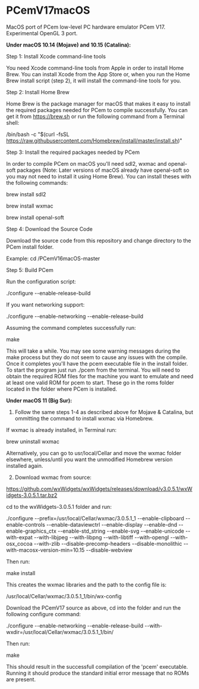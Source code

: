 # PCemV17macOS
MacOS port of PCem low-level PC hardware emulator PCem V17. Experimental OpenGL 3 port. 

**Under macOS 10.14 (Mojave) and 10.15 (Catalina):**

Step 1: Install Xcode command-line tools

You need Xcode command-line tools from Apple in order to install Home Brew. You can install Xcode from the App Store or, when you run the Home Brew install script (step 2), it will install the command-line tools for you.

Step 2: Install Home Brew

Home Brew is the package manager for macOS that makes it easy to install the required packages needed for PCem to compile successfully. You can get it from https://brew.sh or run the following command from a Terminal shell:

/bin/bash -c "$(curl -fsSL https://raw.githubusercontent.com/Homebrew/install/master/install.sh)"

Step 3: Install the required packages needed by PCem

In order to compile PCem on macOS you'll need sdl2, wxmac and openal-soft packages (Note: Later versions of macOS already have openal-soft so you may not need to install it using Home Brew). You can install theses with the following commands:

brew install sdl2

brew install wxmac

brew install openal-soft

Step 4: Download the Source Code

Download the source code from this repository and change directory to the PCem install folder.

Example: cd /PCemV16macOS-master

Step 5: Build PCem

Run the configuration script:

./configure --enable-release-build

If you want networking support:

./configure --enable-networking --enable-release-build

Assuming the command completes successfully run:

make

This will take a while. You may see some warning messages during the make process but they do not seem to cause any issues with the compile. Once it completes you'll have the pcem executable file in the install folder. To start the program just run ./pcem from the terminal. You will need to obtain the required ROM files for the machine you want to emulate and need at least one valid ROM for pcem to start. These go in the roms folder located in the folder where PCem is installed.

**Under macOS 11 (Big Sur):**

1. Follow the same steps 1-4 as described above for Mojave & Catalina, but ommitting the command to install wxmac via Homebrew.

If wxmac is already installed, in Terminal run:

brew uninstall wxmac

Alternatively, you can go to usr/local/Cellar and move the wxmac folder elsewhere, unless/until you want the unmodified Homebrew version installed again.

2. Download wxmac from source: 

https://github.com/wxWidgets/wxWidgets/releases/download/v3.0.5.1/wxWidgets-3.0.5.1.tar.bz2

cd to the wxWidgets-3.0.5.1 folder and run:

./configure --prefix=/usr/local/Cellar/wxmac/3.0.5.1_1 --enable-clipboard --enable-controls --enable-dataviewctrl --enable-display --enable-dnd --enable-graphics_ctx --enable-std_string --enable-svg --enable-unicode --with-expat --with-libjpeg --with-libpng --with-libtiff --with-opengl --with-osx_cocoa --with-zlib --disable-precomp-headers --disable-monolithic --with-macosx-version-min=10.15 --disable-webview

Then run:

make install

This creates the wxmac libraries and the path to the config file is:

/usr/local/Cellar/wxmac/3.0.5.1_1/bin/wx-config

Download the PCemV17 source as above, cd into the folder and run the following configure command:

./configure --enable-networking --enable-release-build --with-wxdir=/usr/local/Cellar/wxmac/3.0.5.1_1/bin/

Then run:

make

This should result in the successfull compilation of the 'pcem' executable. Running it should produce the standard initial error message that no ROMs are present.
